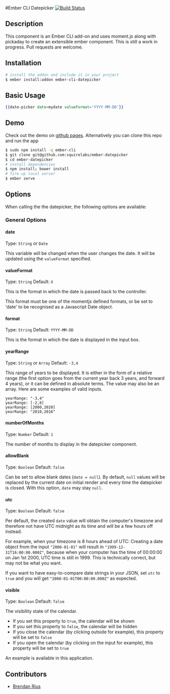 #Ember CLI Datepicker [![Build Status](https://travis-ci.org/SquireLabs/ember-datepicker.svg)](https://travis-ci.org/SquireLabs/ember-datepicker)

## Description
This component is an Ember CLI add-on and uses moment.js along with pickaday
to create an extensible ember component. This is still a work in progress. Pull requests are welcome.

## Installation
```sh
# install the addon and include it in your project
$ ember install:addon ember-cli-datepicker
```

## Basic Usage
```handlebars
{{date-picker date=mydate valueFormat='YYYY-MM-DD'}}
```

## Demo
Check out the demo on [github pages](http://squirelabs.github.io/ember-datepicker/ "Ember-datepicker Demo").
Alternatively you can clone this repo and run the app

```sh
$ sudo npm install -g ember-cli
$ git clone git@github.com:squirelabs/ember-datepicker
$ cd ember-datepicker
# install dependencies
$ npm install; bower install
# fire up local server
$ ember serve
```

## Options
When calling the the datepicker, the following options are available:

### General Options

#### date
Type: `String` or `Date`

This variable will be changed when the user changes the date. It will be
updated using the `valueFormat` specified.

#### valueFormat
Type: `String`
Default: `X`

This is the format in which the date is passed back to the controller.

This format must be one of the momentjs defined formats, or be set to 'date' to
be recognised as a Javascript Date object.

#### format
Type: `String`
Default: `YYYY-MM-DD`

This is the format in which the date is displayed in the input box.

#### yearRange
Type: `String` or `Array`
Default: `-3,4`

This range of years to be displayed. It is either in the form of a relative
range (the first option goes from the current year back 3 years, and forward
4 years), or it can be defined in absolute terms. The value may also be an
array.  Here are some examples of valid inputs.

    yearRange: "-3,4"
    yearRange: [-2,8]
    yearRange: [2000,2020]
    yearRange: "2010,2016"

#### numberOfMonths
Type: `Number`
Default: `1`

The number of months to display in the datepicker component.

#### allowBlank
Type: `Boolean`
Default: `false`

Can be set to allow blank dates (`date = null`). By default, `null` values will
be replaced by the current date on initial render and every time the datepicker
is closed. With this option, `date` may stay `null`.

#### utc
Type: `Boolean`
Default: `false`

Per default, the created `date` value will obtain the computer's timezone and
therefore not have UTC midnight as its time and will be a few hours off instead.

For example, when your timezone is 8 hours ahead of UTC: Creating a date object
from the input `"2000-01-01"` will result in `"1999-12-31T16:00:00.000Z"`,
because when your computer has the time of 00:00:00 on Jan 1st 2000, UTC time is
still in 1999. This is technically correct, but may not be what you want.

If you want to have easy-to-compare date strings in your JSON, set `utc` to `true`
and you will get `"2000-01-01T00:00:00.000Z"` as expected.

#### visible
Type: `Boolean`
Default: `false`

The visibility state of the calendar.
 * If you set this property to `true`, the calendar will be shown
 * If you set this property to `false`, the calendar will be hidden
 * If you close the calendar (by clicking outside for example), this property will be set to `false`
 * If you open the calendar (by clicking on the input for example), this property will be set to `true`

An example is available in this application.

## Contributors

 * [Brendan Rius](https://github.com/brendan-rius)
